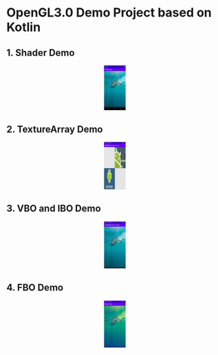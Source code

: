 # OpenGL3.0 Demo Project based on Kotlin

##  1. Shader Demo
<center>
<div align="center">
    <img src="md_assets/shader.png" width="10%">
</div>
</center>



##  2. TextureArray Demo
<center>
<div align="center">
    <img src="md_assets/texturearray.jpg" width="10%">
</div>
</center>


##  3. VBO and IBO Demo
<center>
<div align="center">
    <img src="md_assets/VBO.jpg" width="10%">
</div>
</center>

##  4. FBO Demo
<center>
<div align="center">
    <img src="md_assets/FBO.jpg" width="10%">
</div>
</center>